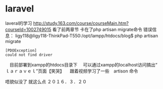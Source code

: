 # laravel
laveral的学习
  http://study.163.com/course/courseMain.htm?courseId=1002749015
  看了前两章节
  卡在了php artisan migrate命令
  错误信息：
    ligy118@ligy118-ThinkPad-T550:/opt/lampp/htdocs/blog$ php artisan migrate
                         
    [PDOException]         
    could not find driver
  
　目前部署到xampp的htdocs目录下
　可以通过xampp的localhost访问搞出“　ｌａｒａｖｅｌ”页面【笑哭】
　跟着视频学习了一些　artison 命令
　

唔貌似没了
就这么点
２０１６．３．２０
